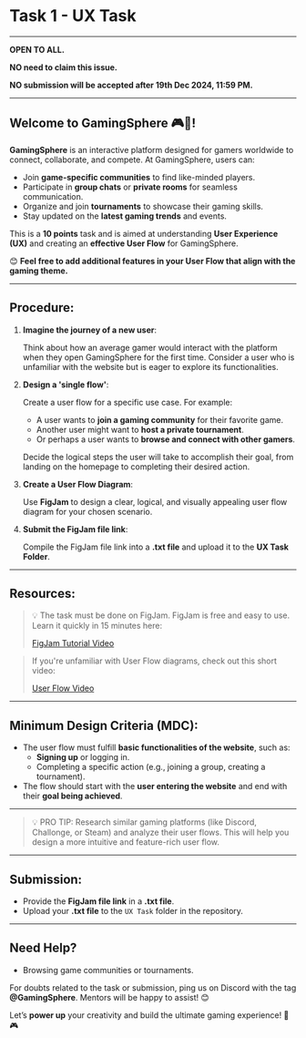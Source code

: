 # Task 1 - UX Task
---

**OPEN TO ALL.**

**NO need to claim this issue.**

**NO submission will be accepted after 19th Dec 2024, 11:59 PM.**

---

## Welcome to **GamingSphere** 🎮👾!

**GamingSphere** is an interactive platform designed for gamers worldwide to connect, collaborate, and compete. At GamingSphere, users can:

- Join **game-specific communities** to find like-minded players.
- Participate in **group chats** or **private rooms** for seamless communication.
- Organize and join **tournaments** to showcase their gaming skills.
- Stay updated on the **latest gaming trends** and events.

This is a **10 points** task and is aimed at understanding **User Experience (UX)** and creating an **effective User Flow** for GamingSphere.

😊 **Feel free to add additional features in your User Flow that align with the gaming theme.**

---

## Procedure:

1. **Imagine the journey of a new user**:
    
    Think about how an average gamer would interact with the platform when they open GamingSphere for the first time. Consider a user who is unfamiliar with the website but is eager to explore its functionalities.
    
2. **Design a 'single flow'**:
    
    Create a user flow for a specific use case. For example:
    
    - A user wants to **join a gaming community** for their favorite game.
    - Another user might want to **host a private tournament**.
    - Or perhaps a user wants to **browse and connect with other gamers**.
    
    Decide the logical steps the user will take to accomplish their goal, from landing on the homepage to completing their desired action.
    
3. **Create a User Flow Diagram**:
    
    Use **FigJam** to design a clear, logical, and visually appealing user flow diagram for your chosen scenario.
    
4. **Submit the FigJam file link**:
    
    Compile the FigJam file link into a **.txt file** and upload it to the **UX Task Folder**.
    

---

## Resources:

> 💡 The task must be done on FigJam. FigJam is free and easy to use. Learn it quickly in 15 minutes here:
> 
> 
> [FigJam Tutorial Video](https://www.youtube.com/watch?v=RVNuArHH5WM)
> 

> If you're unfamiliar with User Flow diagrams, check out this short video:
> 
> 
> [User Flow Video](https://www.youtube.com/watch?v=cvYhuowazh0)
> 

---

## Minimum Design Criteria (MDC):

- The user flow must fulfill **basic functionalities of the website**, such as:
    - **Signing up** or logging in.
    - Completing a specific action (e.g., joining a group, creating a tournament).
- The flow should start with the **user entering the website** and end with their **goal being achieved**.

---

> 💡 PRO TIP: Research similar gaming platforms (like Discord, Challonge, or Steam) and analyze their user flows. This will help you design a more intuitive and feature-rich user flow.
> 

---

## Submission:

- Provide the **FigJam file link** in a **.txt file**.
- Upload your **.txt file** to the `UX Task` folder in the repository.

---

## Need Help?

- Browsing game communities or tournaments.

For doubts related to the task or submission, ping us on Discord with the tag **@GamingSphere**. Mentors will be happy to assist! 😊

Let’s **power up** your creativity and build the ultimate gaming experience! 🚀🎮

